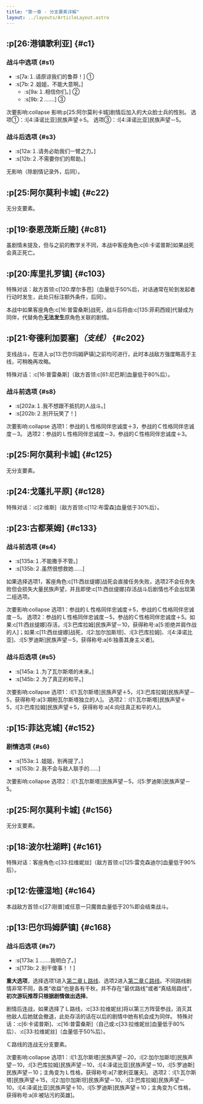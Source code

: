 ```yaml
---
title: "第一章 - 分支要素详解"
layout: ../layouts/ArticleLayout.astro
---
```


<!-- 「你要让我脏了自己的手么」 -->


## :p[26:港镇歌利亚] {#c1} <!--1_0-->

### 战斗中选项 {#s1}

* :s[7a:１.请原谅我们的鲁莽！] ①
* :s[7b:２.姐姐，不能大意啊。]
  * :s[9a:１.相信你们。] ②
  * :s[9b:２.……] ③

次要影响:collapse
影响:p[25:阿尔莫利卡城]剧情后加入的大众脸士兵的性别。
选项①：:l[4:泽诺比亚]民族声望＋5。
选项③：:l[4:泽诺比亚]民族声望－5。

### 战斗后选项 {#s3}

* :s[12a:１.请务必助我们一臂之力。]
* :s[12b:２.不需要你们的帮助。]

无影响（除剧情记录外，后同）。


## :p[25:阿尔莫利卡城] {#c22} <!--1_11_g-->

无分支要素。<!--~~如果不希望自主行动的客座角色们杀得太凶，可以卸了他们的武器。~~-->


## :p[19:泰恩茂斯丘陵] {#c81} <!--1_29_a-->

虽剧情未提及，但与之前的教学关不同，本战中客座角色:c[6:卡诺普斯]如果战死会真正死亡。

<!-- 战斗开始后，会解锁「命运之轮 C.H.A.R.I.O.T.」（悔棋）功能，需要注意一旦使用此功能，将无可挽回地无法获得某些称号。不过除了一场战斗的首次行动外，如果在一个单位行动后待机前，使用此功能回到此单位未行动时，这种情况并不会增加使用计数（可能视为bug在《重生》中被修复）。 -->


## :p[20:库里扎罗镇] {#c103} <!--1_33_a-->

特殊对话：敌方首领:c[120:摩尔多芭]（血量低于50%后，对话通常在轮到发起者行动时发生，此处只标注额外条件，后同）。

本战中如果客座角色:c[16:普雷桑斯]战死，战斗后将由:c[135:菲莉西娅]代替成为同伴，代替角色**无法发生**原角色关联的剧情。


## :p[21:夸德利加要塞]*（支线）* {#c202} <!--1_100-->

支线战斗，在进入:p[13:巴尔玛姆萨镇]之前均可进行，此时本战敌方强度略高于主线，可稍晚再攻略。

特殊对话：:c[16:普雷桑斯]（敌方首领:c[61:尼巴斯]血量低于80%后）。


### 战斗前选项 {#s8}

* :s[202a:１.我不想跟不抵抗的人战斗。]
* :s[202b:２.别开玩笑了！]

次要影响:collapse
选项1：参战的Ｌ性格同伴忠诚度＋3，参战的Ｃ性格同伴忠诚度－3。
选项2：参战的Ｌ性格同伴忠诚度－3，参战的Ｃ性格同伴忠诚度＋3。


## :p[25:阿尔莫利卡城] {#c125} <!--1_38-->

无分支要素。


## :p[24:戈蓬扎平原] {#c128} <!--1_39-->

特殊对话：:c[2:维斯]（敌方首领:c[112:布雷森]血量低于30%后）。


## :p[23:古都莱姆] {#c133} <!--1_43_a-->

### 战斗前选项 {#s4}

* :s[135a:１.不能撒手不管。]
* :s[135b:２.虽然很想救她……]

如果选择选项1，客座角色:c[11:西丝缇娜]战死会直接任务失败，选项2不会任务失败但会损失大量民族声望，并且即使:c[11:西丝缇娜]存活战斗后剧情也不会出现第二组选项。

次要影响:collapse
选项1：参战的Ｌ性格同伴忠诚度＋5，参战的Ｃ性格同伴忠诚度－5。
选项2：参战的Ｌ性格同伴忠诚度－5，参战的Ｃ性格同伴忠诚度＋5。如果:c[11:西丝缇娜]存活，:l[3:巴库拉姆]民族声望－10，获得称号:a[5:拒绝并肩作战的人]；如果:c[11:西丝缇娜]战死，:l[2:加尔加斯坦]、:l[3:巴库拉姆]、:l[4:泽诺比亚]、:l[5:罗迪斯]民族声望－5，获得称号:a[6:独善其身主义者]。

### 战斗后选项 {#s5}

* :s[145a:１.为了瓦尔斯塔的未来。]
* :s[145b:２.为了真正的和平。]

次要影响:collapse
选项1：:l[1:瓦尔斯塔]民族声望＋5，:l[3:巴库拉姆]民族声望－5，获得称号:a[3:期盼瓦尔斯塔独立的人]。
选项2：:l[1:瓦尔斯塔]民族声望＋5，:l[3:巴库拉姆]民族声望＋5，获得称号:a[4:向往真正和平的人]。


## :p[15:菲达克城] {#c152} <!--1_53-->

### 剧情选项 {#s6}

* :s[153a:１.姐姐，别再提了。]
* :s[153b:２.我不会与敌人联手的……]

次要影响:collapse
选项2：:l[1:瓦尔斯塔]民族声望－5，:l[5:罗迪斯]民族声望－5。


## :p[25:阿尔莫利卡城] {#c156} <!--1_59-->

无分支要素。


## :p[18:波尔杜湖畔] {#c161} <!--1_61-->

特殊对话：客座角色:c[33:拉维妮丝]（敌方首领:c[125:雷克森迪尔]血量低于90%后）。


## :p[12:佐德湿地] {#c164} <!--1_64-->

本战敌方首领:c[27:刚普]或任意一只魔兽血量低于20%即会结束战斗。


## :p[13:巴尔玛姆萨镇] {#c168} <!--1_68-->

### 战斗后选项 {#s7}

* :s[173a:１.……我明白了。]
* :s[173b:２.别干傻事！！]

**重大选项**，选择选项1进入[第二章Ｌ路线](./optiondetails-2l)、选项2进入[第二章Ｃ路线](./optiondetails-2c)。不同路线剧情非常不同，各类“收益”也是各有千秋，并不存在“最优路线”或者“真结局路线”，**初次游玩推荐只根据剧情做出选择**。

剧情后连战，如果选择了Ｌ路线，:c[33:拉维妮丝]将以第三方阵营参战，消灭其他敌人后她就会撤退，此处存活的话在以后的剧情中她有机会成为同伴。
特殊对话：:c[6:卡诺普斯]、:c[16:普雷桑斯]（自己或:c[33:拉维妮丝]血量低于80%后）、:c[33:拉维妮丝]（血量低于50%后）。

Ｃ路线的连战无分支要素。

次要影响:collapse
选项1：:l[1:瓦尔斯塔]民族声望－20，:l[2:加尔加斯坦]民族声望－10，:l[3:巴库拉姆]民族声望－10，:l[4:泽诺比亚]民族声望－10，:l[5:罗迪斯]民族声望－10；主角变为Ｌ性格，获得称号:a[7:歌利亚屠夫]。
选项2：:l[1:瓦尔斯塔]民族声望＋15，:l[2:加尔加斯坦]民族声望－10，:l[3:巴库拉姆]民族声望－10，:l[4:泽诺比亚]民族声望＋10，:l[5:罗迪斯]民族声望＋10；主角变为Ｃ性格，获得称号:a[8:被玷污的英雄]。
